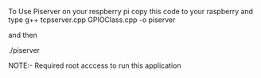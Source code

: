 To Use Piserver on your respberry pi copy this code to your  raspberry and type
g++ tcpserver.cpp GPIOClass.cpp  -o piserver

and then

./piserver

NOTE:- Required root acccess to run this application


 
